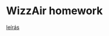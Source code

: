 # WizzAir homework
[leírás](https://docs.google.com/document/d/1VOzUESVVrrW06zr91muS19dAKsTrDBXG2TRKTKn-LuE/edit)
